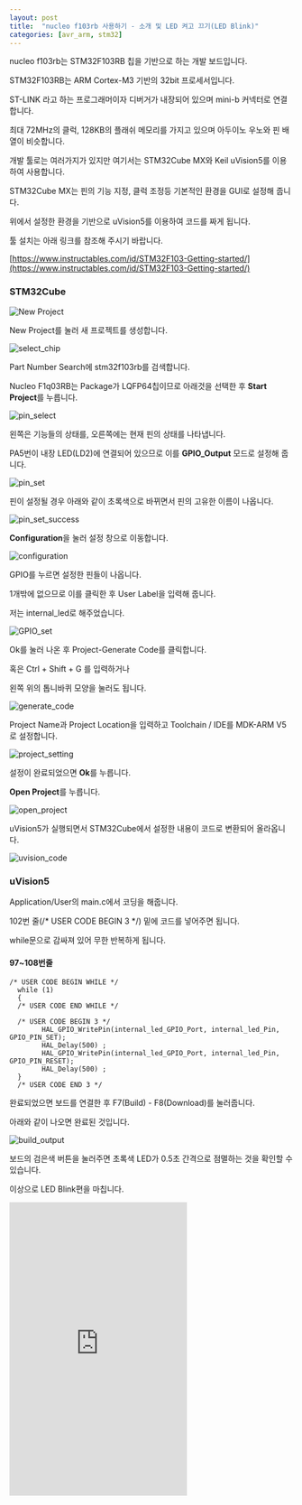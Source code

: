 ```yaml
---
layout: post
title:  "nucleo f103rb 사용하기 - 소개 및 LED 켜고 끄기(LED Blink)"
categories: [avr_arm, stm32]
---
```


nucleo f103rb는 STM32F103RB 칩을 기반으로 하는 개발 보드입니다.

STM32F103RB는 ARM Cortex-M3 기반의 32bit 프로세서입니다.

ST-LINK 라고 하는 프로그래머이자 디버거가 내장되어 있으며 mini-b 커넥터로 연결합니다.

최대 72MHz의 클럭, 128KB의 플래쉬 메모리를 가지고 있으며 아두이노 우노와 핀 배열이 비슷합니다.

개발 툴로는 여러가지가 있지만 여기서는 STM32Cube MX와 Keil uVision5를 이용하여 사용합니다.

STM32Cube MX는 핀의 기능 지정, 클럭 조정등 기본적인 환경을 GUI로 설정해 줍니다.

위에서 설정한 환경을 기반으로 uVision5를 이용하여 코드를 짜게 됩니다.

툴 설치는 아래 링크를 참조해 주시기 바랍니다.

[https://www.instructables.com/id/STM32F103-Getting-started/](https://www.instructables.com/id/STM32F103-Getting-started/)

### STM32Cube

![New Project](https://goo.gl/Qit4iH)

New Project를 눌러 새 프로젝트를 생성합니다.

![select_chip](https://goo.gl/hy8hDy)

Part Number Search에 stm32f103rb를 검색합니다.

Nucleo F1q03RB는 Package가 LQFP64칩이므로 아래것을 선택한 후 **Start Project**를 누릅니다.

![pin_select](https://goo.gl/hPYxdK)

왼쪽은 기능들의 상태를, 오른쪽에는 현재 핀의 상태를 나타냅니다.

PA5번이 내장 LED(LD2)에 연결되어 있으므로 이를 **GPIO_Output** 모드로 설정해 줍니다.

![pin_set](https://goo.gl/LDTVWK)

핀이 설정될 경우 아래와 같이 초록색으로 바뀌면서 핀의 고유한 이름이 나옵니다.

![pin_set_success](https://goo.gl/MWdkCK)

**Configuration**을 눌러 설정 창으로 이동합니다.

![configuration](https://goo.gl/4yXm6q)

GPIO를 누르면 설정한 핀들이 나옵니다.

1개밖에 없으므로 이를 클릭한 후 User Label을 입력해 줍니다.

저는 internal_led로 해주었습니다.

![GPIO_set](https://goo.gl/2MxGSZ)

Ok를 눌러 나온 후 Project-Generate Code를 클릭합니다.

혹은 Ctrl + Shift + G 를 입력하거나

왼쪽 위의 톱니바퀴 모양을 눌러도 됩니다.

![generate_code](https://goo.gl/g9LQvq)

Project Name과 Project Location을 입력하고 Toolchain / IDE를 MDK-ARM V5로 설정합니다.

![project_setting](https://goo.gl/kEHEBj)

설정이 완료되었으면 **Ok**를 누릅니다.

**Open Project**를 누릅니다.

![open_project](https://goo.gl/wqKhv4)

uVision5가 실행되면서 STM32Cube에서 설정한 내용이 코드로 변환되어 올라옵니다.

![uvision_code](https://goo.gl/AJiWuQ)

### uVision5

Application/User의 main.c에서 코딩을 해줍니다.

102번 줄(/* USER CODE BEGIN 3 */) 밑에 코드를 넣어주면 됩니다.

while문으로 감싸져 있어 무한 반복하게 됩니다.

#### 97~108번줄

~~~
/* USER CODE BEGIN WHILE */
  while (1)
  {
  /* USER CODE END WHILE */

  /* USER CODE BEGIN 3 */
		HAL_GPIO_WritePin(internal_led_GPIO_Port, internal_led_Pin, GPIO_PIN_SET);
		HAL_Delay(500) ;
		HAL_GPIO_WritePin(internal_led_GPIO_Port, internal_led_Pin, GPIO_PIN_RESET);
		HAL_Delay(500) ;
  }
  /* USER CODE END 3 */
~~~

완료되었으면 보드를 연결한 후 F7(Build) - F8(Download)를 눌러줍니다.

아래와 같이 나오면 완료된 것입니다.

![build_output](https://goo.gl/wtuNdw)

보드의 검은색 버튼을 눌러주면 초록색 LED가 0.5초 간격으로 점멸하는 것을 확인할 수 있습니다.

이상으로 LED Blink편을 마칩니다.

<iframe width="315" height="520" src="https://www.youtube.com/embed/k6p0SiNyTzc" frameborder="0" allowfullscreen></iframe>


